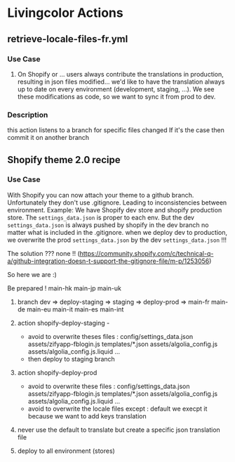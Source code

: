 # Livingcolor Actions

## retrieve-locale-files-fr.yml

### Use Case

1. On Shopify or ... users always contribute the translations in production, resulting in json files modified...
we'd like to have the translation always up to date on every environment (development, staging, ...).
We see these modifications as code, so we want to sync it from prod to dev.

### Description
this action listens to a branch for specific files changed
If it's the case then commit it on another branch


## Shopify theme 2.0 recipe

### Use Case

With Shopify you can now attach your theme to a github branch. Unfortunately they don't use .gitignore. Leading to inconsistencies between environment. Example: 
We have Shopify dev store and shopify production store. The `settings_data.json` is proper to each env.
But the dev `settings_data.json` is always pushed by shopify in the dev branch no matter what is included in the .gitignore.
when we deploy dev to production, we overwrite the prod `settings_data.json` by the dev `settings_data.json` !!!

The solution ??? none !! (https://community.shopify.com/c/technical-q-a/github-integration-doesn-t-support-the-gitignore-file/m-p/1253056)

So here we are :)

Be prepared !
                                                                main-hk
                                                                main-jp
                                                                main-uk
1. branch dev => deploy-staging => staging => deploy-prod =>    main-fr
                                                                main-de
                                                                main-eu
                                                                main-it
                                                                main-es
                                                                main-int

2. action shopify-deploy-staging - 
    * avoid to overwrite theses files : 
        config/settings_data.json
        assets/zifyapp-fblogin.js
        templates/*.json
        assets/algolia_config.js
        assets/algolia_config.js.liquid
        ...
    * then deploy to staging branch

3. action shopify-deploy-prod 
    * avoid to overwrite these files : 
        config/settings_data.json
        assets/zifyapp-fblogin.js
        templates/*.json
        assets/algolia_config.js
        assets/algolia_config.js.liquid
        ...
    * avoid to overwrite the locale files except :
        default
    we execpt it because we want to add keys translation

4. never use the default to translate but create a specific json translation file

5. deploy to all environment (stores)
